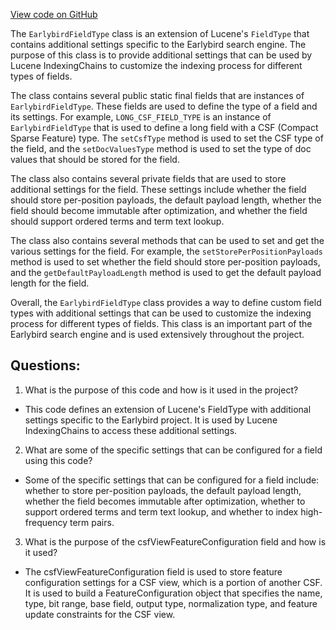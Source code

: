 [View code on GitHub](https://github.com/misbahsy/the-algorithm/src/java/com/twitter/search/common/schema/base/EarlybirdFieldType.java)

The `EarlybirdFieldType` class is an extension of Lucene's `FieldType` that contains additional settings specific to the Earlybird search engine. The purpose of this class is to provide additional settings that can be used by Lucene IndexingChains to customize the indexing process for different types of fields.

The class contains several public static final fields that are instances of `EarlybirdFieldType`. These fields are used to define the type of a field and its settings. For example, `LONG_CSF_FIELD_TYPE` is an instance of `EarlybirdFieldType` that is used to define a long field with a CSF (Compact Sparse Feature) type. The `setCsfType` method is used to set the CSF type of the field, and the `setDocValuesType` method is used to set the type of doc values that should be stored for the field.

The class also contains several private fields that are used to store additional settings for the field. These settings include whether the field should store per-position payloads, the default payload length, whether the field should become immutable after optimization, and whether the field should support ordered terms and term text lookup.

The class also contains several methods that can be used to set and get the various settings for the field. For example, the `setStorePerPositionPayloads` method is used to set whether the field should store per-position payloads, and the `getDefaultPayloadLength` method is used to get the default payload length for the field.

Overall, the `EarlybirdFieldType` class provides a way to define custom field types with additional settings that can be used to customize the indexing process for different types of fields. This class is an important part of the Earlybird search engine and is used extensively throughout the project.
## Questions: 
 1. What is the purpose of this code and how is it used in the project?
- This code defines an extension of Lucene's FieldType with additional settings specific to the Earlybird project. It is used by Lucene IndexingChains to access these additional settings.

2. What are some of the specific settings that can be configured for a field using this code?
- Some of the specific settings that can be configured for a field include: whether to store per-position payloads, the default payload length, whether the field becomes immutable after optimization, whether to support ordered terms and term text lookup, and whether to index high-frequency term pairs.

3. What is the purpose of the csfViewFeatureConfiguration field and how is it used?
- The csfViewFeatureConfiguration field is used to store feature configuration settings for a CSF view, which is a portion of another CSF. It is used to build a FeatureConfiguration object that specifies the name, type, bit range, base field, output type, normalization type, and feature update constraints for the CSF view.